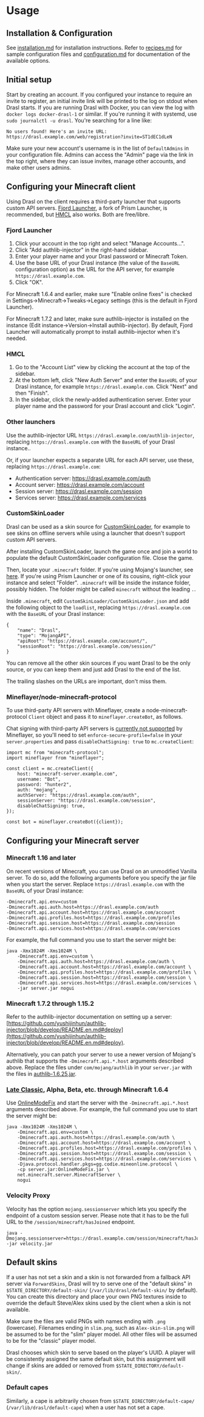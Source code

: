 # Usage

## Installation & Configuration

See [installation.md](installation.md) for installation instructions. Refer to [recipes.md](recipes.md) for sample configuration files and [configuration.md](configuration.md) for documentation of the available options.

## Initial setup

Start by creating an account. If you configured your instance to require an invite to register, an initial invite link will be printed to the log on stdout when Drasl starts. If you are running Drasl with Docker, you can view the log with `docker logs docker-drasl-1` or similar. If you're running it with systemd, use `sudo journalctl -u drasl`. You're searching for a line like:

```
No users found! Here's an invite URL: https://drasl.example.com/web/registration?invite=ST1dEC1dLeN
```

Make sure your new account's username is in the list of `DefaultAdmins` in your configuration file. Admins can access the "Admin" page via the link in the top right, where they can issue invites, manage other accounts, and make other users admins.

## Configuring your Minecraft client

Using Drasl on the client requires a third-party launcher that supports custom API servers. [Fjord Launcher](https://github.com/unmojang/FjordLauncher), a fork of Prism Launcher, is recommended, but [HMCL](https://github.com/huanghongxun/HMCL) also works. Both are free/libre.

### Fjord Launcher

1. Click your account in the top right and select "Manage Accounts...".
2. Click "Add authlib-injector" in the right-hand sidebar.
3. Enter your player name and your Drasl password or Minecraft Token.
4. Use the base URL of your Drasl instance (the value of the `BaseURL` configuration option) as the URL for the API server, for example `https://drasl.example.com`.
5. Click "OK".

For Minecraft 1.6.4 and earlier, make sure "Enable online fixes" is checked in Settings→Minecraft→Tweaks→Legacy settings (this is the default in Fjord Launcher).

For Minecraft 1.7.2 and later, make sure authlib-injector is installed on the instance (Edit instance→Version→Install authlib-injector). By default, Fjord Launcher will automatically prompt to install authlib-injector when it's needed.

### HMCL

1. Go to the "Account List" view by clicking the account at the top of the sidebar.
2. At the bottom left, click "New Auth Server" and enter the `BaseURL` of your Drasl instance, for example `https://drasl.example.com`. Click "Next" and then "Finish".
3. In the sidebar, click the newly-added authentication server. Enter your player name and the password for your Drasl account and click "Login".

### Other launchers

Use the authlib-injector URL `https://drasl.example.com/authlib-injector`, replacing `https://drasl.example.com` with the `BaseURL` of your Drasl instance..

Or, if your launcher expects a separate URL for each API server, use these, replacing `https://drasl.example.com`:

- Authentication server: https://drasl.example.com/auth
- Account server: https://drasl.example.com/account
- Session server: https://drasl.example.com/session
- Services server: https://drasl.example.com/services

### CustomSkinLoader

Drasl can be used as a skin source for [CustomSkinLoader](https://github.com/xfl03/MCCustomSkinLoader), for example to see skins on offline servers while using a launcher that doesn't support custom API servers.

After installing CustomSkinLoader, launch the game once and join a world to populate the default CustomSkinLoader configuration file. Close the game.

Then, locate your `.minecraft` folder. If you're using Mojang's launcher, see [here](https://minecraft.wiki/w/.minecraft). If you're using Prism Launcher or one of its cousins, right-click your instance and select "Folder". `.minecraft` will be inside the instance folder, possibly hidden. The folder might be called `minecraft` without the leading `.`.

Inside `.minecraft`, edit `CustomSkinLoader/CustomSkinLoader.json` and add the following object to the `loadlist`, replacing `https://drasl.example.com` with the `BaseURL` of your Drasl instance:

```
{
    "name": "Drasl",
    "type": "MojangAPI",
    "apiRoot": "https://drasl.example.com/account/",
    "sessionRoot": "https://drasl.example.com/session/"
}
```

You can remove all the other skin sources if you want Drasl to be the only source, or you can keep them and just add Drasl to the end of the list.

The trailing slashes on the URLs are important, don't miss them.

### Mineflayer/node-minecraft-protocol

To use third-party API servers with Mineflayer, create a node-minecraft-protocol `Client` object and pass it to `mineflayer.createBot`, as follows.

Chat signing with third-party API servers is [currently not supported](https://github.com/unmojang/drasl/issues/67) by Mineflayer, so you'll need to set `enforce-secure-profile=false` in your `server.properties` and pass `disableChatSigning: true` to `mc.createClient`:

```
import mc from "minecraft-protocol";
import mineflayer from "mineflayer";

const client = mc.createClient({
    host: "minecraft-server.example.com",
    username: "Bot",
    password: "hunter2",
    auth: "mojang",
    authServer: "https://drasl.example.com/auth",
    sessionServer: "https://drasl.example.com/session",
    disableChatSigning: true,
});

const bot = mineflayer.createBot({client});
```

## Configuring your Minecraft server

### Minecraft 1.16 and later

On recent versions of Minecraft, you can use Drasl on an unmodified Vanilla server. To do so, add the following arguments before you specify the jar file when you start the server. Replace `https://drasl.example.com` with the `BaseURL` of your Drasl instance:

```
-Dminecraft.api.env=custom
-Dminecraft.api.auth.host=https://drasl.example.com/auth
-Dminecraft.api.account.host=https://drasl.example.com/account
-Dminecraft.api.profiles.host=https://drasl.example.com/profiles
-Dminecraft.api.session.host=https://drasl.example.com/session
-Dminecraft.api.services.host=https://drasl.example.com/services
```

For example, the full command you use to start the server might be:

```
java -Xmx1024M -Xms1024M \
    -Dminecraft.api.env=custom \
    -Dminecraft.api.auth.host=https://drasl.example.com/auth \
    -Dminecraft.api.account.host=https://drasl.example.com/account \
    -Dminecraft.api.profiles.host=https://drasl.example.com/profiles \
    -Dminecraft.api.session.host=https://drasl.example.com/session \
    -Dminecraft.api.services.host=https://drasl.example.com/services \
    -jar server.jar nogui
```

### Minecraft 1.7.2 through 1.15.2

Refer to the authlib-injector documentation on setting up a server: [https://github.com/yushijinhun/authlib-injector/blob/develop/README.en.md#deploy](https://github.com/yushijinhun/authlib-injector/blob/develop/README.en.md#deploy).

Alternatively, you can patch your server to use a newer version of Mojang's authlib that supports the `-Dminecraft.api.*.host` arguments described above. Replace the files under `com/mojang/authlib` in your `server.jar` with the files in [authlib-1.6.25.jar](https://libraries.minecraft.net/com/mojang/authlib/1.6.25/authlib-1.6.25.jar).

### [Late Classic](https://minecraft.wiki/w/Java_Edition_Late_Classic), Alpha, Beta, etc. through Minecraft 1.6.4

Use [OnlineModeFix](https://github.com/craftycodie/OnlineModeFix) and start the server with the `-Dminecraft.api.*.host` arguments described above. For example, the full command you use to start the server might be:

```
java -Xmx1024M -Xms1024M \
    -Dminecraft.api.env=custom \
    -Dminecraft.api.auth.host=https://drasl.example.com/auth \
    -Dminecraft.api.account.host=https://drasl.example.com/account \
    -Dminecraft.api.profiles.host=https://drasl.example.com/profiles \
    -Dminecraft.api.session.host=https://drasl.example.com/session \
    -Dminecraft.api.services.host=https://drasl.example.com/services \
	-Djava.protocol.handler.pkgs=gg.codie.mineonline.protocol \
	-cp server.jar:OnlineModeFix.jar \
	net.minecraft.server.MinecraftServer \
    nogui
```

### Velocity Proxy

Velocity has the option `mojang.sessionserver` which lets you specify the endpoint of a custom session server. Please note that it has to be the full URL to the `/session/minecraft/hasJoined` endpoint.

```
java -Dmojang.sessionserver=https://drasl.example.com/session/minecraft/hasJoined -jar velocity.jar
```

## Default skins

If a user has not set a skin and a skin is not forwarded from a fallback API server via `ForwardSkins`, Drasl will try to serve one of the "default skins" in `$STATE_DIRECTORY/default-skin/` (`/var/lib/drasl/default-skin/` by default). You can create this directory and place your own PNG textures inside to override the default Steve/Alex skins used by the client when a skin is not available.

Make sure the files are valid PNGs with names ending with `.png` (lowercase). Filenames ending in `slim.png`, such as `Alex-skin-slim.png` will be assumed to be for the "slim" player model. All other files will be assumed to be for the "classic" player model.

Drasl chooses which skin to serve based on the player's UUID. A player will be consistently assigned the same default skin, but this assignment will change if skins are added or removed from `$STATE_DIRECTORY/default-skin/`.

### Default capes

Similarly, a cape is arbitrarily chosen from `$STATE_DIRECTORY/default-cape/` (`/var/lib/drasl/default-cape`) when a user has not set a cape.
